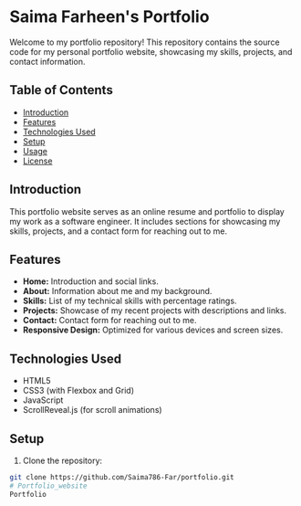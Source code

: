# Saima Farheen's Portfolio

Welcome to my portfolio repository! This repository contains the source code for my personal portfolio website, showcasing my skills, projects, and contact information.

## Table of Contents

- [Introduction](#introduction)
- [Features](#features)
- [Technologies Used](#technologies-used)
- [Setup](#setup)
- [Usage](#usage)
- [License](#license)

## Introduction

This portfolio website serves as an online resume and portfolio to display my work as a software engineer. It includes sections for showcasing my skills, projects, and a contact form for reaching out to me.

## Features

- **Home:** Introduction and social links.
- **About:** Information about me and my background.
- **Skills:** List of my technical skills with percentage ratings.
- **Projects:** Showcase of my recent projects with descriptions and links.
- **Contact:** Contact form for reaching out to me.
- **Responsive Design:** Optimized for various devices and screen sizes.

## Technologies Used

- HTML5
- CSS3 (with Flexbox and Grid)
- JavaScript
- ScrollReveal.js (for scroll animations)

## Setup

1. Clone the repository:

```bash
git clone https://github.com/Saima786-Far/portfolio.git
# Portfolio_website
Portfolio

